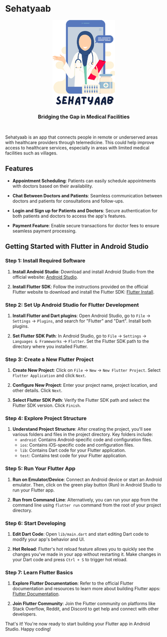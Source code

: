 # Sehatyaab
<p align="center">
  <img src="assets/images/sehatyaab-logo.png" alt="Sehatyaab Logo" width="200">
</p>

<h3 align="center">
 <b>Bridging the Gap in Medical Facilities</b> 
</h3>

<br/>

Sehatyaab is an app that connects people in remote or underserved areas with healthcare providers through telemedicine. This could help improve access to healthcare services, especially in areas with limited medical facilities such as villages.

## Features

- **Appointment Scheduling**: Patients can easily schedule appointments with doctors based on their availability.
  
- **Chat Between Doctors and Patients**: Seamless communication between doctors and patients for consultations and follow-ups.
  
- **Login and Sign up for Patients and Doctors**: Secure authentication for both patients and doctors to access the app's features.
  
- **Payment Feature**: Enable secure transactions for doctor fees to ensure seamless payment processing.

## Getting Started with Flutter in Android Studio

### Step 1: Install Required Software

1. **Install Android Studio**: Download and install Android Studio from the official website: [Android Studio](https://developer.android.com/studio).

2. **Install Flutter SDK**: Follow the instructions provided on the official Flutter website to download and install the Flutter SDK: [Flutter Install](https://flutter.dev/docs/get-started/install).

### Step 2: Set Up Android Studio for Flutter Development

1. **Install Flutter and Dart plugins**: Open Android Studio, go to `File` -> `Settings` -> `Plugins`, and search for "Flutter" and "Dart". Install both plugins.

2. **Set Flutter SDK Path**: In Android Studio, go to `File` -> `Settings` -> `Languages & Frameworks` -> `Flutter`. Set the Flutter SDK path to the directory where you installed Flutter.

### Step 3: Create a New Flutter Project

1. **Create New Project**: Click on `File` -> `New` -> `New Flutter Project`. Select `Flutter Application` and click `Next`.

2. **Configure New Project**: Enter your project name, project location, and other details. Click `Next`.

3. **Select Flutter SDK Path**: Verify the Flutter SDK path and select the Flutter SDK version. Click `Finish`.

### Step 4: Explore Project Structure

1. **Understand Project Structure**: After creating the project, you'll see various folders and files in the project directory. Key folders include:
   - `android`: Contains Android-specific code and configuration files.
   - `ios`: Contains iOS-specific code and configuration files.
   - `lib`: Contains Dart code for your Flutter application.
   - `test`: Contains test code for your Flutter application.

### Step 5: Run Your Flutter App

1. **Run on Emulator/Device**: Connect an Android device or start an Android emulator. Then, click on the green play button (Run) in Android Studio to run your Flutter app.

2. **Run from Command Line**: Alternatively, you can run your app from the command line using `flutter run` command from the root of your project directory.

### Step 6: Start Developing

1. **Edit Dart Code**: Open `lib/main.dart` and start editing Dart code to modify your app's behavior and UI.

2. **Hot Reload**: Flutter's hot reload feature allows you to quickly see the changes you've made in your app without restarting it. Make changes in your Dart code and press `Ctrl + S` to trigger hot reload.

### Step 7: Learn Flutter Basics

1. **Explore Flutter Documentation**: Refer to the official Flutter documentation and resources to learn more about building Flutter apps: [Flutter Documentation](https://flutter.dev/docs).

2. **Join Flutter Community**: Join the Flutter community on platforms like Stack Overflow, Reddit, and Discord to get help and connect with other developers.

That's it! You're now ready to start building your Flutter app in Android Studio. Happy coding!
